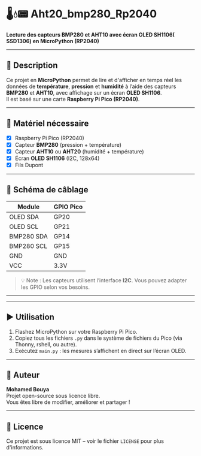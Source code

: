 # 🌡️💧📟 Aht20_bmp280_Rp2040  
**Lecture des capteurs BMP280 et AHT10 avec écran OLED SH1106( SSD1306) en MicroPython (RP2040)**

---

## 📖 Description  
Ce projet en **MicroPython** permet de lire et d'afficher en temps réel les données de **température**, **pression** et **humidité** à l’aide des capteurs **BMP280** et **AHT10**, avec affichage sur un écran **OLED SH1106**.  
Il est basé sur une carte **Raspberry Pi Pico (RP2040)**.

---

## 🧰 Matériel nécessaire  

- [x] Raspberry Pi Pico (RP2040)  
- [x] Capteur **BMP280** (pression + température)  
- [x] Capteur **AHT10** ou **AHT20** (humidité + température)  
- [x] Écran **OLED SH1106** (I2C, 128x64)  
- [x] Fils Dupont  

---

## 🔌 Schéma de câblage

| Module      | GPIO Pico |
|-------------|------------|
| OLED SDA    | GP20       |
| OLED SCL    | GP21       |
| BMP280 SDA  | GP14       |
| BMP280 SCL  | GP15       |
| GND         | GND        |
| VCC         | 3.3V       |

> 💡 Note : Les capteurs utilisent l’interface **I2C**. Vous pouvez adapter les GPIO selon vos besoins.

---

---

## ▶️ Utilisation  

1. Flashez MicroPython sur votre Raspberry Pi Pico.  
2. Copiez tous les fichiers `.py` dans le système de fichiers du Pico (via Thonny, rshell, ou autre).  
3. Exécutez `main.py` : les mesures s’affichent en direct sur l’écran OLED.

---


## 👤 Auteur  
**Mohamed Bouya**  
Projet open-source sous licence libre.  
Vous êtes libre de modifier, améliorer et partager !

---

## 📜 Licence  
Ce projet est sous licence MIT – voir le fichier `LICENSE` pour plus d'informations.



